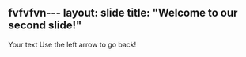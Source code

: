fvfvfvn---
layout: slide
title: "Welcome to our second slide!"
---
Your text
Use the left arrow to go back!
